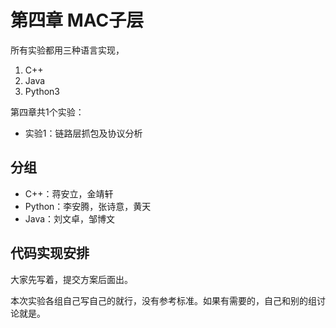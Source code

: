 # 第四章 MAC子层

所有实验都用三种语言实现，

1. C++
2. Java
3. Python3

第四章共1个实验：

- 实验1：链路层抓包及协议分析

## 分组

- C++：蒋安立，金靖轩
- Python：李安腾，张诗意，黄天
- Java：刘文卓，邹博文

## 代码实现安排

大家先写着，提交方案后面出。

本次实验各组自己写自己的就行，没有参考标准。如果有需要的，自己和别的组讨论就是。

